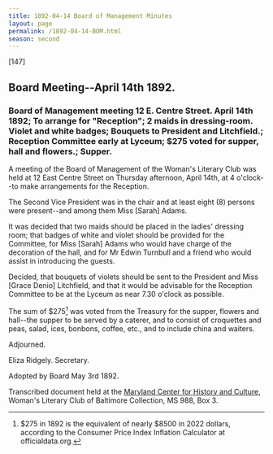 ```yaml
---
title: 1892-04-14 Board of Management Minutes
layout: page
permalink: /1892-04-14-BOM.html
season: second
---
```


<style>
    #maincontent{
        font-size:1.4em;
    }
</style>
[147]

## Board Meeting--April 14th 1892.

### Board of Management meeting 12 E. Centre Street. April 14th 1892; To arrange for "Reception"; 2 maids in dressing-room. Violet and white badges; Bouquets to President and Litchfield.; Reception Committee early at Lyceum; $275 voted for supper, hall and flowers.; Supper.

A meeting of the Board of Management of the Woman's Literary Club was held at 12 East Centre Street on Thursday afternoon, April 14th, at 4 o'clock--to make arrangements for the Reception.

The Second Vice President was in the chair and at least eight (8) persons were present--and among them Miss [Sarah] Adams.

It was decided that two maids should be placed in the ladies' dressing room; that badges of white and violet should be provided for the Committee, for Miss [Sarah] Adams who would have charge of the decoration of the hall, and for Mr Edwin Turnbull and a friend who would assist in introducing the guests.

Decided, that bouquets of violets should be sent to the President and Miss [Grace Denio] Litchfield, and that it would be advisable for the Reception Committee to be at the Lyceum as near 7.30 o'clock as possible.

The sum of $275[^value] was voted from the Treasury for the supper, flowers and hall--the supper to be served by a caterer, and to consist of croquettes and peas, salad, ices, bonbons, coffee, etc., and to include china and waiters.

[^value]: $275 in 1892 is the equivalent of nearly $8500 in 2022 dollars, according to the Consumer Price Index Inflation Calculator at officialdata.org.

Adjourned.

Eliza Ridgely.
Secretary.

Adopted by Board May 3rd 1892.

Transcribed document held at the [Maryland Center for History and Culture](http://mdhs.org/), Woman's Literary Club of Baltimore Collection, MS 988, Box 3. 